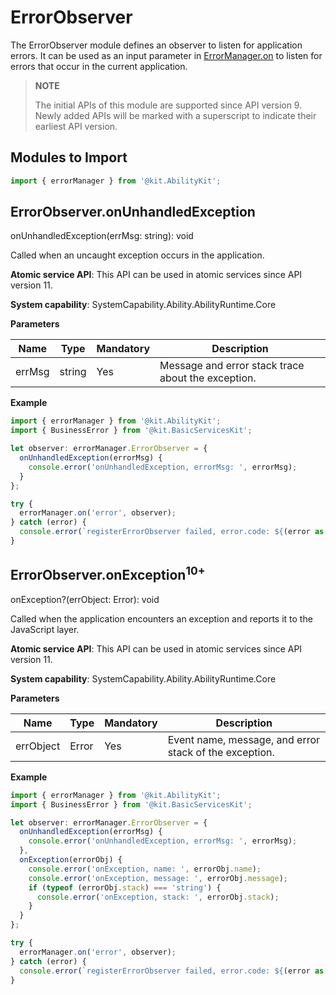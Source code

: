 # ErrorObserver

<!--Kit: Performance Analysis Kit-->
<!--Subsystem: HiviewDFX-->
<!--Owner: @rr_cn-->
<!--Designer: @peterhuangyu-->
<!--Tester: @gcw_KuLfPSbe-->
<!--Adviser: @foryourself-->

The ErrorObserver module defines an observer to listen for application errors. It can be used as an input parameter in [ErrorManager.on](js-apis-app-ability-errorManager.md#errormanageronerror) to listen for errors that occur in the current application.

> **NOTE**
> 
> The initial APIs of this module are supported since API version 9. Newly added APIs will be marked with a superscript to indicate their earliest API version.

## Modules to Import

```ts
import { errorManager } from '@kit.AbilityKit';
```

## ErrorObserver.onUnhandledException

onUnhandledException(errMsg: string): void

Called when an uncaught exception occurs in the application.

**Atomic service API**: This API can be used in atomic services since API version 11.

**System capability**: SystemCapability.Ability.AbilityRuntime.Core

**Parameters**

| Name| Type| Mandatory| Description|
| -------- | -------- | -------- | -------- |
| errMsg | string | Yes| Message and error stack trace about the exception.|

**Example**

```ts
import { errorManager } from '@kit.AbilityKit';
import { BusinessError } from '@kit.BasicServicesKit';

let observer: errorManager.ErrorObserver = {
  onUnhandledException(errorMsg) {
    console.error('onUnhandledException, errorMsg: ', errorMsg);
  }
};

try {
  errorManager.on('error', observer);
} catch (error) {
  console.error(`registerErrorObserver failed, error.code: ${(error as BusinessError).code}, error.message: ${(error as BusinessError).message}`);
}
```

## ErrorObserver.onException<sup>10+</sup>

onException?(errObject: Error): void

Called when the application encounters an exception and reports it to the JavaScript layer.

**Atomic service API**: This API can be used in atomic services since API version 11.

**System capability**: SystemCapability.Ability.AbilityRuntime.Core

**Parameters**

| Name| Type| Mandatory| Description|
| -------- | -------- | -------- | -------- |
| errObject | Error | Yes| Event name, message, and error stack of the exception.|

**Example**

```ts
import { errorManager } from '@kit.AbilityKit';
import { BusinessError } from '@kit.BasicServicesKit';

let observer: errorManager.ErrorObserver = {
  onUnhandledException(errorMsg) {
    console.error('onUnhandledException, errorMsg: ', errorMsg);
  },
  onException(errorObj) {
    console.error('onException, name: ', errorObj.name);
    console.error('onException, message: ', errorObj.message);
    if (typeof (errorObj.stack) === 'string') {
      console.error('onException, stack: ', errorObj.stack);
    }
  }
};

try {
  errorManager.on('error', observer);
} catch (error) {
  console.error(`registerErrorObserver failed, error.code: ${(error as BusinessError).code}, error.message: ${(error as BusinessError).message}`);
}
```
